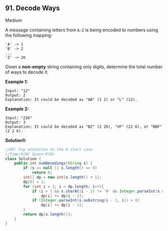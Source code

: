 ## 91. Decode Ways

Medium

A message containing letters from `A-Z` is being encoded to numbers using the following mapping:

```
'A' -> 1
'B' -> 2
...
'Z' -> 26
```

Given a **non-empty** string containing only digits, determine the total number of ways to decode it.

**Example 1:**

```
Input: "12"
Output: 2
Explanation: It could be decoded as "AB" (1 2) or "L" (12).
```

**Example 2:**

```
Input: "226"
Output: 3
Explanation: It could be decoded as "BZ" (2 26), "VF" (22 6), or "BBF" (2 2 6).
```

**Solution1:**

```java
//DP: Pay attention to the 0 start case
//Time:O(N) Space:O(N)
class Solution {
    public int numDecodings(String s) {
        if (s == null || s.length() == 0)
            return 0;
        int[] dp = new int[s.length() + 1];
        dp[0] = 1;
        for (int i = 1; i < dp.length; i++){
            if (i > 1 && s.charAt(i - 2) != '0' && Integer.parseInt(s.substring(i - 2, i)) <= 26)
                dp[i] += dp[i - 2];
            if (Integer.parseInt(s.substring(i - 1, i)) > 0)
                dp[i] += dp[i - 1];
        }
        return dp[s.length()];
    }
}
```

